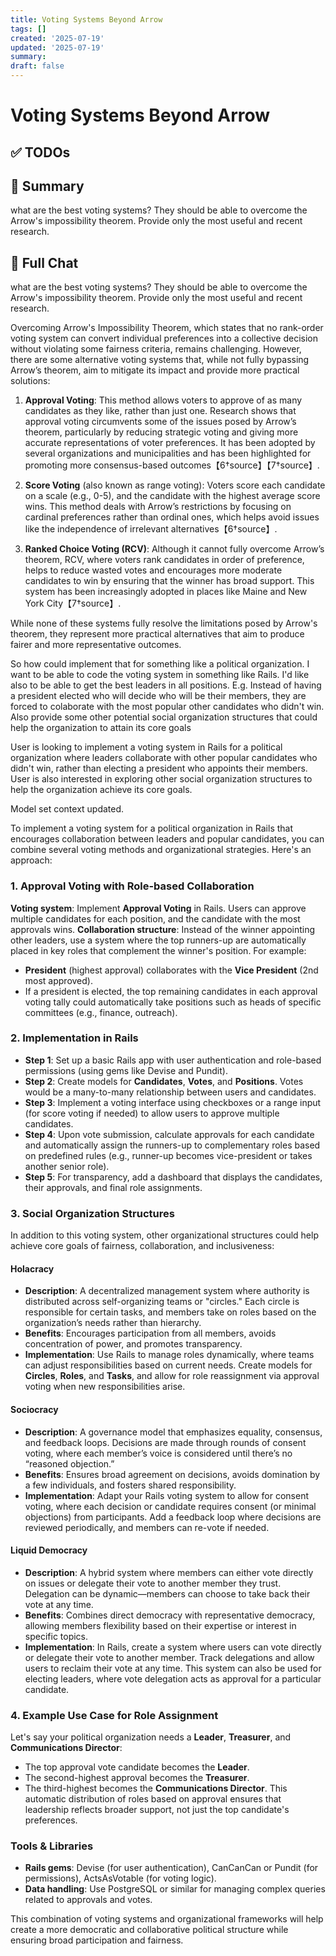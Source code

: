 ```yaml
---
title: Voting Systems Beyond Arrow
tags: []
created: '2025-07-19'
updated: '2025-07-19'
summary:
draft: false
---
```


# Voting Systems Beyond Arrow

## ✅ TODOs


## 📌 Summary
what are the best voting systems? They should be able to overcome the Arrow's impossibility theorem. Provide only the most useful and recent research.

## 🧠 Full Chat


what are the best voting systems? They should be able to overcome the Arrow's impossibility theorem. Provide only the most useful and recent research.



Overcoming Arrow's Impossibility Theorem, which states that no rank-order voting system can convert individual preferences into a collective decision without violating some fairness criteria, remains challenging. However, there are some alternative voting systems that, while not fully bypassing Arrow’s theorem, aim to mitigate its impact and provide more practical solutions:

1. **Approval Voting**: This method allows voters to approve of as many candidates as they like, rather than just one. Research shows that approval voting circumvents some of the issues posed by Arrow’s theorem, particularly by reducing strategic voting and giving more accurate representations of voter preferences. It has been adopted by several organizations and municipalities and has been highlighted for promoting more consensus-based outcomes【6†source】【7†source】.

2. **Score Voting** (also known as range voting): Voters score each candidate on a scale (e.g., 0-5), and the candidate with the highest average score wins. This method deals with Arrow’s restrictions by focusing on cardinal preferences rather than ordinal ones, which helps avoid issues like the independence of irrelevant alternatives【6†source】.

3. **Ranked Choice Voting (RCV)**: Although it cannot fully overcome Arrow’s theorem, RCV, where voters rank candidates in order of preference, helps to reduce wasted votes and encourages more moderate candidates to win by ensuring that the winner has broad support. This system has been increasingly adopted in places like Maine and New York City【7†source】.

While none of these systems fully resolve the limitations posed by Arrow's theorem, they represent more practical alternatives that aim to produce fairer and more representative outcomes.

So how could implement that for something like a political organization. I want to be able to code the voting system in something like Rails. I'd like also to be able to get the best leaders in all positions. E.g. Instead of having a president elected who will decide who will be their members, they are forced to colaborate with the most popular other candidates who didn't win. Also provide some other potential social organization structures that could help the organization to attain its core goals

User is looking to implement a voting system in Rails for a political organization where leaders collaborate with other popular candidates who didn't win, rather than electing a president who appoints their members. User is also interested in exploring other social organization structures to help the organization achieve its core goals.

Model set context updated.

To implement a voting system for a political organization in Rails that encourages collaboration between leaders and popular candidates, you can combine several voting methods and organizational strategies. Here's an approach:

### 1. **Approval Voting with Role-based Collaboration**
   **Voting system**: Implement **Approval Voting** in Rails. Users can approve multiple candidates for each position, and the candidate with the most approvals wins.
   **Collaboration structure**: Instead of the winner appointing other leaders, use a system where the top runners-up are automatically placed in key roles that complement the winner's position. For example:
   - **President** (highest approval) collaborates with the **Vice President** (2nd most approved).
   - If a president is elected, the top remaining candidates in each approval voting tally could automatically take positions such as heads of specific committees (e.g., finance, outreach).

### 2. **Implementation in Rails**
   - **Step 1**: Set up a basic Rails app with user authentication and role-based permissions (using gems like Devise and Pundit).
   - **Step 2**: Create models for **Candidates**, **Votes**, and **Positions**. Votes would be a many-to-many relationship between users and candidates.
   - **Step 3**: Implement a voting interface using checkboxes or a range input (for score voting if needed) to allow users to approve multiple candidates.
   - **Step 4**: Upon vote submission, calculate approvals for each candidate and automatically assign the runners-up to complementary roles based on predefined rules (e.g., runner-up becomes vice-president or takes another senior role).
   - **Step 5**: For transparency, add a dashboard that displays the candidates, their approvals, and final role assignments.

### 3. **Social Organization Structures**
In addition to this voting system, other organizational structures could help achieve core goals of fairness, collaboration, and inclusiveness:

#### **Holacracy**
   - **Description**: A decentralized management system where authority is distributed across self-organizing teams or "circles." Each circle is responsible for certain tasks, and members take on roles based on the organization’s needs rather than hierarchy.
   - **Benefits**: Encourages participation from all members, avoids concentration of power, and promotes transparency.
   - **Implementation**: Use Rails to manage roles dynamically, where teams can adjust responsibilities based on current needs. Create models for **Circles**, **Roles**, and **Tasks**, and allow for role reassignment via approval voting when new responsibilities arise.

#### **Sociocracy**
   - **Description**: A governance model that emphasizes equality, consensus, and feedback loops. Decisions are made through rounds of consent voting, where each member’s voice is considered until there’s no “reasoned objection.”
   - **Benefits**: Ensures broad agreement on decisions, avoids domination by a few individuals, and fosters shared responsibility.
   - **Implementation**: Adapt your Rails voting system to allow for consent voting, where each decision or candidate requires consent (or minimal objections) from participants. Add a feedback loop where decisions are reviewed periodically, and members can re-vote if needed.

#### **Liquid Democracy**
   - **Description**: A hybrid system where members can either vote directly on issues or delegate their vote to another member they trust. Delegation can be dynamic—members can choose to take back their vote at any time.
   - **Benefits**: Combines direct democracy with representative democracy, allowing members flexibility based on their expertise or interest in specific topics.
   - **Implementation**: In Rails, create a system where users can vote directly or delegate their vote to another member. Track delegations and allow users to reclaim their vote at any time. This system can also be used for electing leaders, where vote delegation acts as approval for a particular candidate.

### 4. **Example Use Case for Role Assignment**
Let's say your political organization needs a **Leader**, **Treasurer**, and **Communications Director**:
- The top approval vote candidate becomes the **Leader**.
- The second-highest approval becomes the **Treasurer**.
- The third-highest becomes the **Communications Director**.
This automatic distribution of roles based on approval ensures that leadership reflects broader support, not just the top candidate's preferences.

### Tools & Libraries
- **Rails gems**: Devise (for user authentication), CanCanCan or Pundit (for permissions), ActsAsVotable (for voting logic).
- **Data handling**: Use PostgreSQL or similar for managing complex queries related to approvals and votes.

This combination of voting systems and organizational frameworks will help create a more democratic and collaborative political structure while ensuring broad participation and fairness.